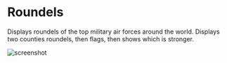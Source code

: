# Roundels

Displays roundels of the top military air forces around the world. 
Displays two counties roundels, then flags, then shows which is stronger.

![screenshot](roundel.webp)
